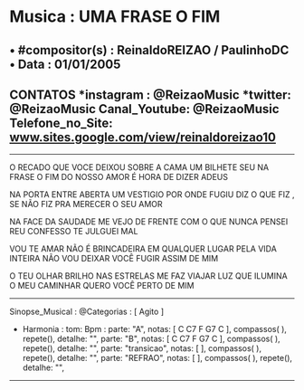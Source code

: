 # Musica : UMA FRASE O FIM
• #compositor(s) : ReinaldoREIZAO / PaulinhoDC
• Data : 01/01/2005
---
CONTATOS
*instagram : @ReizaoMusic   *twitter: @ReizaoMusic
Canal_Youtube: @ReizaoMusic
Telefone_no_Site: www.sites.google.com/view/reinaldoreizao10
---
------------------------------------

O RECADO QUE VOCE DEIXOU
SOBRE A CAMA UM BILHETE SEU
NA FRASE O FIM DO NOSSO AMOR
É HORA DE DIZER ADEUS

NA PORTA ENTRE ABERTA
UM VESTIGIO POR ONDE FUGIU
DIZ O QUE FIZ , SE NÃO FIZ PRA MERECER O SEU AMOR

NA FACE DA SAUDADE
ME VEJO DE FRENTE COM O QUE NUNCA PENSEI
REU CONFESSO TE JULGUEI MAL

VOU TE AMAR NÃO É BRINCADEIRA
EM QUALQUER LUGAR PELA VIDA INTEIRA
NÃO VOU DEIXAR VOCÊ FUGIR ASSIM DE MIM

O TEU OLHAR BRILHO NAS ESTRELAS
ME FAZ VIAJAR
LUZ QUE ILUMINA O MEU CAMINHAR
QUERO VOCÊ PERTO DE MIM

-------------------------------------

Sinopse_Musical :
@Categorias : [ Agito ]

* Harmonia :
tom:
Bpm :
parte: "A", notas: [ C C7 F G7 C ], compassos( ),  repete(), detalhe: "",
parte: "B", notas: [ C C7 F G7 C ], compassos( ),   repete(), detalhe: "",
parte: "transicao", notas: [  ], compassos( ),   repete(), detalhe: "",
parte: "REFRAO", notas: [  ], compassos( ),   repete(), detalhe: "",

------------------------------------